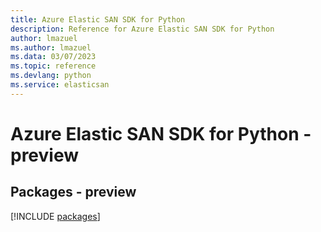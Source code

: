 ```yaml
---
title: Azure Elastic SAN SDK for Python
description: Reference for Azure Elastic SAN SDK for Python
author: lmazuel
ms.author: lmazuel
ms.data: 03/07/2023
ms.topic: reference
ms.devlang: python
ms.service: elasticsan
---
```

# Azure Elastic SAN SDK for Python - preview
## Packages - preview
[!INCLUDE [packages](elastic-san-index.md)]